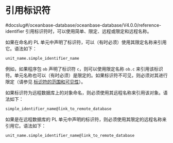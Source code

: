 引用标识符 
==========================
#docslug#/oceanbase-database/oceanbase-database/V4.0.0/reference-identifier
引用标识符时，可以使用简单、限定、远程或限定和远程名称。

如果在命名的 PL 单元中声明了标识符，可以（有时必须）使用其限定名称来引用它。语法如下：

```sql
unit_name.simple_identifier_name
```



例如，如果程序包 `ob` 声明了标识符 `c`，则可以使用限定名称 `ob.c` 来引用该标识符。单元名称也可以（有时必须）是限定的。如果标识符不可见，则必须对其进行限定（请参见 [标识符的范围和可见性](../2.pl-language-basics-1/5.range-and-visibility-of-identifiers.md)）。

如果标识符为远程数据库上的对象命名，则必须使用其远程名称来引用该对象。语法如下：

```sql
simple_identifier_name@link_to_remote_database
```



如果是在远程数据库的 PL 单元中声明的标识符，则必须使用其限定的远程名称来引用它。语法如下：

```sql
unit_name.simple_identifier_name@link_to_remote_database
```



